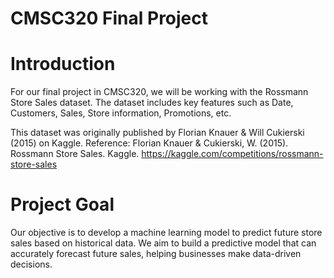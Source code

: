 # CMSC320 Final Project

# Introduction
For our final project in CMSC320, we will be working with the Rossmann Store Sales dataset. The dataset includes key features such as Date, Customers, Sales, Store information, Promotions, etc.

This dataset was originally published by Florian Knauer & Will Cukierski (2015) on Kaggle.
Reference: Florian Knauer & Cukierski, W. (2015). Rossmann Store Sales. Kaggle. https://kaggle.com/competitions/rossmann-store-sales

# Project Goal
Our objective is to develop a machine learning model to predict future store sales based on historical data. 
We aim to build a predictive model that can accurately forecast future sales, helping businesses make data-driven decisions.
